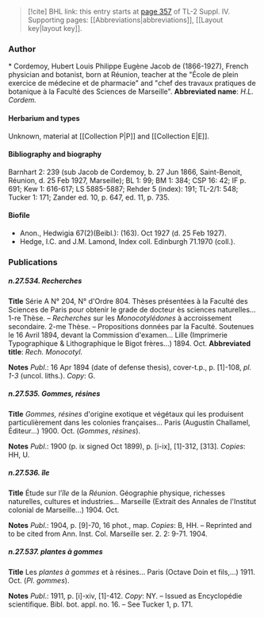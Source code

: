 > [!cite] BHL link: this entry starts at [page 357](https://www.biodiversitylibrary.org/page/33266034) of TL-2 Suppl. IV.
> Supporting pages: [[Abbreviations|abbreviations]], [[Layout key|layout key]].

### Author

\* Cordemoy, Hubert Louis Philippe Eugène Jacob de (1866-1927), French physician and botanist, born at Réunion, teacher at the "École de plein exercice de médecine et de pharmacie" and "chef des travaux pratiques de botanique à la Faculté des Sciences de Marseille". 
**Abbreviated name**: *H.L. Cordem.*

#### Herbarium and types

Unknown, material at [[Collection P|P]] and [[Collection E|E]].

#### Bibliography and biography

Barnhart 2: 239 (sub Jacob de Cordemoy, b. 27 Jun 1866, Saint-Benoit, Réunion, d. 25 Feb 1927, Marseille); BL 1: 99; BM 1: 384; CSP 16: 42; IF p. 691; Kew 1: 616-617; LS 5885-5887; Rehder 5 (index): 191; TL-2/1: 548; Tucker 1: 171; Zander ed. 10, p. 647, ed. 11, p. 735.

#### Biofile

- Anon., Hedwigia 67(2)(Beibl.): (163). Oct 1927 (d. 25 Feb 1927).
- Hedge, I.C. and J.M. Lamond, Index coll. Edinburgh 71.1970 (coll.).

### Publications

##### n.27.534. Recherches

**Title**
Série A N° 204, N° d'Ordre 804. Thèses présentées à la Faculté des Sciences de Paris pour obtenir le grade de docteur ès sciences naturelles... 1-re Thèse. – *Recherches* sur les *Monocotylédones* à accroissement secondaire. 2-me Thèse. – Propositions données par la Faculté. Soutenues le 16 Avril 1894, devant la Commission d'examen... Lille (Imprimerie Typographique & Lithographique le Bigot frères...) 1894. Oct.
**Abbreviated title**: *Rech. Monocotyl.*

**Notes**
*Publ*.: 16 Apr 1894 (date of defense thesis), cover-t.p., p. \[1\]-108, *pl. 1-3* (uncol. liths.).
*Copy*: G.

##### n.27.535. Gommes, résines

**Title**
*Gommes, résines* d'origine exotique et végétaux qui les produisent particulièrement dans les colonies françaises... Paris (Augustin Challamel, Éditeur...) 1900. Oct. (*Gommes*, *résines*).

**Notes**
*Publ*.: 1900 (p. ix signed Oct 1899), p. \[i-ix\], \[1\]-312, \[313\]. *Copies*: HH, U.

##### n.27.536. île

**Title**
Étude sur l’*île* de la *Réunion*. Géographie physique, richesses naturelles, cultures et industries... Marseille (Extrait des Annales de l'Institut colonial de Marseille...) 1904. Oct.

**Notes**
*Publ*.: 1904, p. \[9\]-70, 16 phot., map. *Copies*: B, HH. – Reprinted and to be cited from Ann. Inst. Col. Marseille ser. 2. 2: 9-71. 1904.

##### n.27.537. plantes à gommes

**Title**
Les *plantes à gommes* et à résines... Paris (Octave Doin et fils,...) 1911. Oct. (*PI*. *gommes*).

**Notes**
*Publ*.: 1911, p. \[i\]-xiv, \[1\]-412. *Copy*: NY. – Issued as Encyclopédie scientifique. Bibl. bot. appl. no. 16. – See Tucker 1, p. 171.

